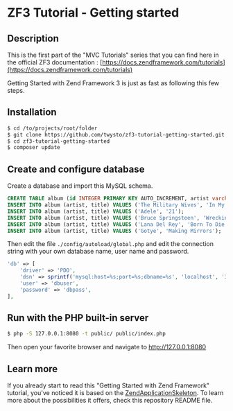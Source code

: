 # ZF3 Tutorial - Getting started

## Description

This is the first part of the "MVC Tutorials" series that you can find here in the official ZF3 documentation :
[https://docs.zendframework.com/tutorials](https://docs.zendframework.com/tutorials)

Getting Started with Zend Framework 3 is just as fast as following this few steps.

## Installation

```bash
$ cd /to/projects/root/folder
$ git clone https://github.com/twysto/zf3-tutorial-getting-started.git
$ cd zf3-tutorial-getting-started
$ composer update
```

## Create and configure database

Create a database and import this MySQL schema.

```sql
CREATE TABLE album (id INTEGER PRIMARY KEY AUTO_INCREMENT, artist varchar(100) NOT NULL, title varchar(100) NOT NULL);
INSERT INTO album (artist, title) VALUES ('The Military Wives', 'In My Dreams');
INSERT INTO album (artist, title) VALUES ('Adele', '21');
INSERT INTO album (artist, title) VALUES ('Bruce Springsteen', 'Wrecking Ball (Deluxe)');
INSERT INTO album (artist, title) VALUES ('Lana Del Rey', 'Born To Die');
INSERT INTO album (artist, title) VALUES ('Gotye', 'Making Mirrors');
```

Then edit the file `./config/autoload/global.php` and edit the connection string with your own database name, user name and password.

```php
'db' => [
    'driver' => 'PDO',
    'dsn' => sprintf('mysql:host=%s;port=%s;dbname=%s', 'localhost', '3306', 'dbname'),
    'user' => 'dbuser',
    'password' => 'dbpass',
],
```

## Run with the PHP built-in server

```bash
$ php -S 127.0.0.1:8080 -t public/ public/index.php
```

Then open your favorite browser and navigate to http://127.0.0.1:8080

## Learn more

If you already start to read this "Getting Started with Zend Framework" tutorial, you've noticed it is based on the [ZendApplicationSkeleton](https://github.com/zendframework/ZendSkeletonApplication).
To learn more about the possibilities it offers, check this repository README file.